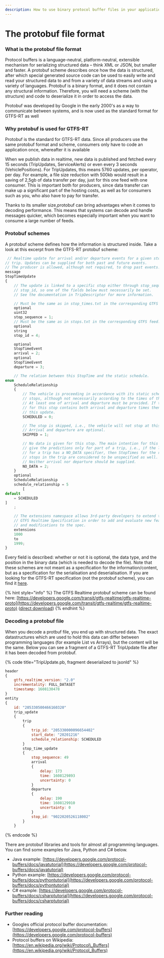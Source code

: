 ```yaml
---
description: How to use binary protocol buffer files in your application
---
```


# The protobuf file format

### What is the protobuf file format

Protocol buffers is a language-neutral, platform-neutral, extensible mechanism for serializing structured data – think
XML or JSON, but smaller and faster. A protobuf scheme describes once how the data is structured, after which special
generated source code can be used to easily write and read your structured data to and from a variety of data streams
and using a variety of languages. Protobuf is a binary format, and it does not contain any structural information.
Therefore, you will need a scheme \(with the structure\) and code to deserialize it in order to access the data.

Protobuf was developed by Google in the early 2000's as a way to communicate between systems, and is now used as the
standard format for GTFS-RT as well

### Why protobuf is used for GTFS-RT

Protobuf is the standard for GTFS-RT data. Since all producers use the same protobuf format and scheme, consumers only
have to code an application once, whereafter it is available

When we publish data in realtime, new data is published and fetched every 15 seconds \(TripUpdates, ServiceAlerts\) or
even every 3 seconds \(VehiclePositions\). For TripUpdates, this means 5760 updates, per operator, per day. For example,
a file size reduction with 500kb would result in a saving of 2,5gb of data transfer per day, just for this one feed with
one consumer. This is important both for producers, since data transfer can make up a significant part of the hosting
costs, as well as for consumers such as you, who also have to pay for transfer.

Thanks to its smaller size,protobuf can bring advantages when it comes to decoding performance. This means that systems
can decode and handle messages quicker, which becomes especially important when you want to consume a large number of
feeds.

### Protobuf schemes

A protobuf scheme defines how the information is structured inside. Take a look at this excerpt from the GTFS-RT
protobuf scheme:

```javascript
 // Realtime update for arrival and/or departure events for a given stop on a
// trip. Updates can be supplied for both past and future events.
// The producer is allowed, although not required, to drop past events.
message
StopTimeUpdate
{
    // The update is linked to a specific stop either through stop_sequence or
    // stop_id, so one of the fields below must necessarily be set.
    // See the documentation in TripDescriptor for more information.

    // Must be the same as in stop_times.txt in the corresponding GTFS feed.
    optional
    uint32
    stop_sequence = 1;
    // Must be the same as in stops.txt in the corresponding GTFS feed.
    optional
    string
    stop_id = 4;

    optional
    StopTimeEvent
    arrival = 2;
    optional
    StopTimeEvent
    departure = 3;

    // The relation between this StopTime and the static schedule.
enum
    ScheduleRelationship
    {
        // The vehicle is proceeding in accordance with its static schedule of
        // stops, although not necessarily according to the times of the schedule.
        // At least one of arrival and departure must be provided. If the schedule
        // for this stop contains both arrival and departure times then so must
        // this update.
        SCHEDULED = 0;

        // The stop is skipped, i.e., the vehicle will not stop at this stop.
        // Arrival and departure are optional.
        SKIPPED = 1;

        // No data is given for this stop. The main intention for this value is to
        // give the predictions only for part of a trip, i.e., if the last update
        // for a trip has a NO_DATA specifier, then StopTimes for the rest of the
        // stops in the trip are considered to be unspecified as well.
        // Neither arrival nor departure should be supplied.
        NO_DATA = 2;
    }
    optional
    ScheduleRelationship
    schedule_relationship = 5
        [
default
    = SCHEDULED
]
    ;

    // The extensions namespace allows 3rd-party developers to extend the
    // GTFS Realtime Specification in order to add and evaluate new features
    // and modifications to the spec.
    extensions
    1000
    to
    1999;
}

```

Every field is described: whether or not it is optional, the data type, and the position in the binary data \(which is
needed to decode the file\). Note that these schemes are not meant as a specification for the information/content, but
as a specification for the serialisation and deserialisation. If you are looking for the GTFS-RT specification \(not the
protobuf scheme\), you can find it [here](https://developers.google.com/transit/gtfs-realtime).

{% hint style="info" %} The GTFS Realtime protobuf scheme can be found
here: [https://developers.google.com/transit/gtfs-realtime/gtfs-realtime-proto](https://developers.google.com/transit/gtfs-realtime/gtfs-realtime-proto)
\([direct download](https://developers.google.com/transit/gtfs-realtime/gtfs-realtime.proto)\)
{% endhint %}

### Decoding a protobuf file

When you decode a protbuf file, you end up with structured data. The exact datastructures which are used to hold this
data can differ between programming languages \(for example List vs Arrays\), but the content will be the same. Below
you can see a fragment of a GTFS-RT TripUpdate file after it has been decoded from protobuf.

{% code title="TripUpdate.pb, fragment deserialized to jsonld" %}

```javascript
header
{
    gtfs_realtime_version: "2.0"
    incrementality: FULL_DATASET
    timestamp: 1608130478
}
entity
{
    id: "205330500466160320"
    trip_update
    {
        trip
        {
            trip_id: "205330000096654402"
            start_date: "20201216"
            schedule_relationship: SCHEDULED
        }
        stop_time_update
        {
            stop_sequence: 49
            arrival
            {
                delay: 173
                time: 1608129893
                uncertainty: 0
            }
            departure
            {
                delay: 190
                time: 1608129910
                uncertainty: 0
            }
            stop_id: "9022020526118002"
        }
    }
```

{% endcode %}

There are protobuf libraries and tools for almost all programming languages. You can find some examples for Java, Python
and C\# below.

* Java
  example: [https://developers.google.com/protocol-buffers/docs/javatutorial](https://developers.google.com/protocol-buffers/docs/javatutorial)
* Python
  example: [https://developers.google.com/protocol-buffers/docs/pythontutorial](https://developers.google.com/protocol-buffers/docs/pythontutorial)
* C\#
  example: [https://developers.google.com/protocol-buffers/docs/csharptutorial](https://developers.google.com/protocol-buffers/docs/csharptutorial)

### Further reading

* Googles official protocol buffer
  documentation: [https://developers.google.com/protocol-buffers](https://developers.google.com/protocol-buffers)
* Protocol buffers on
  Wikipedia: [https://en.wikipedia.org/wiki/Protocol\_Buffers](https://en.wikipedia.org/wiki/Protocol_Buffers)


